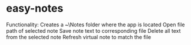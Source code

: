 # easy-notes

Functionality:
Creates a ~\Notes folder where the app is located 
Open file path of selected note
Save note text to corresponding file
Delete all text from the selected note
Refresh virtual note to match the file
